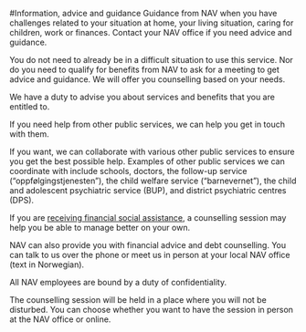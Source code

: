 #Information, advice and guidance
Guidance from NAV when you have challenges related to your situation at home, your living situation, caring for children, work or finances.
Contact your NAV office if you need advice and guidance.

 You do not need to already be in a difficult situation to use this service. Nor do you need to qualify for benefits from NAV to ask for a meeting to get advice and guidance. We will offer you counselling based on your needs.

 We have a duty to advise you about services and benefits that you are entitled to.

 If you need help from other public services, we can help you get in touch with them.

 If you want, we can collaborate with various other public services to ensure you get the best possible help. Examples of other public services we can coordinate with include schools, doctors, the follow-up service (“oppfølgingstjenesten”), the child welfare service (“barnevernet”), the child and adolescent psychiatric service (BUP), and district psychiatric centres (DPS).

 If you are [receiving financial social assistance](https://www.nav.no/sosialhjelp/en), a counselling session may help you be able to manage better on your own.

 NAV can also provide you with financial advice and debt counselling. You can talk to us over the phone or meet us in person at your local NAV office (text in Norwegian).

  All NAV employees are bound by a duty of confidentiality.

 The counselling session will be held in a place where you will not be disturbed. You can choose whether you want to have the session in person at the NAV office or online.

 